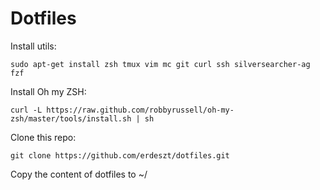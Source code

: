 Dotfiles
========

Install utils:

```
sudo apt-get install zsh tmux vim mc git curl ssh silversearcher-ag fzf
```

Install Oh my ZSH:

```
curl -L https://raw.github.com/robbyrussell/oh-my-zsh/master/tools/install.sh | sh
```

Clone this repo: 

```
git clone https://github.com/erdeszt/dotfiles.git
```

Copy the content of dotfiles to ~/
